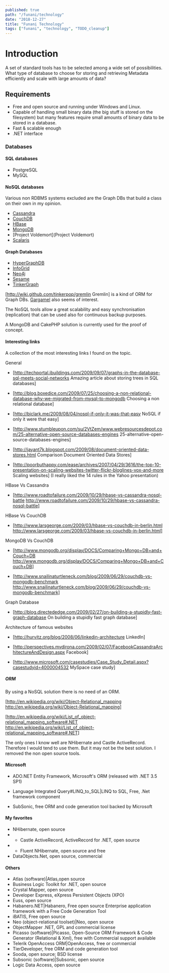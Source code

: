 ```yaml
---
published: true
path: "/funani/technology"
date: "2018-12-27"
title: "Funani Technology"
tags: ["funani", "technology", "TODO_cleanup"]
---
```


# Introduction

A set of standard tools has to be selected among a wide set of possibilities. What type of database to choose for storing and retrieving Metadata efficiently and scale with large amounts of data?

## Requirements

* Free and open source and running under Windows and Linux.
* Capable of handling small binary data (the big stuff is stored on the filesystem) but many features require small amounts of binary data to be stored in a database.
* Fast & scalable enough
* .NET interface

### Databases

#### SQL databases

* PostgreSQL
* MySQL

#### NoSQL databases

Various non RDBMS systems excluded are the Graph DBs that build a class on their own in my opinion.

* [Cassandra](Cassandra)
* [CouchDB](CouchDB)
* [HBase](HBase)
* [MongoDB](MongoDB)
* [Project Voldemort](Project Voldemort)
* [Scalaris](Scalaris)

#### Graph Databases

* [HyperGraphDB](HyperGraphDB)
* [InfoGrid](InfoGrid)
* [Neo4j](Neo4j)
* [Sesame](Sesame)
* [TinkerGraph](TinkerGraph)

[http://wiki.github.com/tinkerpop/gremlin Gremlin] is a kind of ORM for Graph DBs. [Gargamel](Gargamel) also seems of interest.

The NoSQL tools allow a great scalability and easy synchronisation (replication) that can be used also for continuous backup purposes.

A MongoDB and CakePHP solution is currently used for the proof of concept.

#### Interesting links

A collection of the most interesting links I found on the topic.

General


*  [http://techportal.ibuildings.com/2009/09/07/graphs-in-the-database-sql-meets-social-networks Amazing article about storing trees in SQL databases]

*  [http://blog.boxedice.com/2009/07/25/choosing-a-non-relational-database-why-we-migrated-from-mysql-to-mongodb Choosing a non relational database]

*  [http://bjclark.me/2009/08/04/nosql-if-only-it-was-that-easy NoSQL if only it were that easy]

*  [http://www.stumbleupon.com/su/2VtZem/www.webresourcesdepot.com/25-alternative-open-source-databases-engines 25-alternative-open-source-databases-engines]

*  [http://jayant7k.blogspot.com/2009/08/document-oriented-data-stores.html  Comparison  Document Oriented Data Stores]

*  [http://poorbuthappy.com/ease/archives/2007/04/29/3616/the-top-10-presentation-on-scaling-websites-twitter-flickr-bloglines-vox-and-more Scaling websites] (I really liked the 14 rules in the Yahoo presentation)

HBase Vs Cassandra

*  [http://www.roadtofailure.com/2009/10/29/hbase-vs-cassandra-nosql-battle http://www.roadtofailure.com/2009/10/29/hbase-vs-cassandra-nosql-battle]

HBase Vs CouchDB

*  [http://www.larsgeorge.com/2009/03/hbase-vs-couchdb-in-berlin.html http://www.larsgeorge.com/2009/03/hbase-vs-couchdb-in-berlin.html]

MongoDB Vs CouchDB

*  [http://www.mongodb.org/display/DOCS/Comparing+Mongo+DB+and+Couch+DB http://www.mongodb.org/display/DOCS/Comparing+Mongo+DB+and+Couch+DB]

*  [http://www.snailinaturtleneck.com/blog/2009/06/29/couchdb-vs-mongodb-benchmark http://www.snailinaturtleneck.com/blog/2009/06/29/couchdb-vs-mongodb-benchmark]

Graph Database

*  [http://blog.directededge.com/2009/02/27/on-building-a-stupidly-fast-graph-database On building a stupidly fast graph database]

Architecture of famous websites


*  [http://hurvitz.org/blog/2008/06/linkedin-architecture LinkedIn]

*  [http://perspectives.mvdirona.com/2009/02/07/FacebookCassandraArchitectureAndDesign.aspx Facebook]

*  [http://www.microsoft.com/casestudies/Case_Study_Detail.aspx?casestudyid=4000004532 MySpace case study]

##### ORM

By using a NoSQL solution there is no need of an ORM.

[http://en.wikipedia.org/wiki/Object-Relational_mapping http://en.wikipedia.org/wiki/Object-Relational_mapping]

[http://en.wikipedia.org/wiki/List_of_object-relational_mapping_software#.NET http://en.wikipedia.org/wiki/List_of_object-relational_mapping_software#.NET]

The only ones I know well are NHibernate and Castle ActiveRecord. Therefore I would tend to use them. But it may not be the best solution. I removed the non open source tools.

#### Microsoft


*  ADO.NET Entity Framework, Microsoft's ORM (released with .NET 3.5 SP1)

*  Language Integrated Query#LINQ_to_SQL|LINQ to SQL, Free, .Net framework component

*  SubSonic, free ORM and code generation tool backed by Microsoft

#### My favorites

*  NHibernate, open source
* * Castle ActiveRecord, ActiveRecord for .NET, open source
* * Fluent NHibernate, open source and free
*  DataObjects.Net, open source, commercial 

#### Others

* Atlas (software)|Atlas,open source
* Business Logic Toolkit for .NET, open source
* Crystal Mapper, open source
* Developer Express, eXpress Persistent Objects (XPO)
* Euss, open source
* Habanero.NET|Habanero, Free open source Enterprise application framework with a Free Code Generation Tool
* iBATIS, Free open source
* Neo (object-relational toolset)|Neo, open source
* ObjectMapper .NET, GPL and commercial license
* Picasso (software)|Picasso, Open-Source ORM Framework & Code Generator (Relational & Xml), free with Commercial support available
* Telerik OpenAccess ORM|OpenAccess, free or commercial
* TierDeveloper, free ORM and code generation tool
* Sooda, open source; BSD license
* Subsonic (software)|Subsonic, open source
* Logic Data Access, open source
